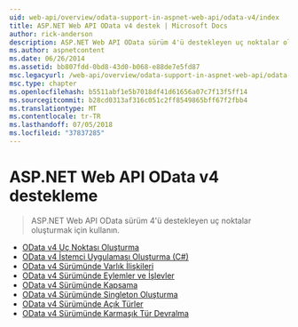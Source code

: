 ```yaml
---
uid: web-api/overview/odata-support-in-aspnet-web-api/odata-v4/index
title: ASP.NET Web API OData v4 destek | Microsoft Docs
author: rick-anderson
description: ASP.NET Web API OData sürüm 4'ü destekleyen uç noktalar oluşturmak için kullanın.
ms.author: aspnetcontent
ms.date: 06/26/2014
ms.assetid: bb807fdd-0bd8-43d0-b068-e88de7e5fd87
msc.legacyurl: /web-api/overview/odata-support-in-aspnet-web-api/odata-v4
msc.type: chapter
ms.openlocfilehash: b5511abf1e5b7018df41d61656a07c7f13f5ff14
ms.sourcegitcommit: b28cd0313af316c051c2ff8549865bff67f2fbb4
ms.translationtype: MT
ms.contentlocale: tr-TR
ms.lasthandoff: 07/05/2018
ms.locfileid: "37837285"
---
```

<a name="supporting-odata-v4-in-aspnet-web-api"></a>ASP.NET Web API OData v4 destekleme
====================
> ASP.NET Web API OData sürüm 4'ü destekleyen uç noktalar oluşturmak için kullanın.


- [OData v4 Uç Noktası Oluşturma](create-an-odata-v4-endpoint.md)
- [OData v4 İstemci Uygulaması Oluşturma (C#)](create-an-odata-v4-client-app.md)
- [OData v4 Sürümünde Varlık İlişkileri](entity-relations-in-odata-v4.md)
- [OData v4 Sürümünde Eylemler ve İşlevler](odata-actions-and-functions.md)
- [OData v4 Sürümünde Kapsama](odata-containment-in-web-api-22.md)
- [OData v4 Sürümünde Singleton Oluşturma](using-a-singleton-in-an-odata-endpoint-in-web-api-22.md)
- [OData v4 Sürümünde Açık Türler](use-open-types-in-odata-v4.md)
- [OData v4 Sürümünde Karmaşık Tür Devralma](complex-type-inheritance-in-odata-v4.md)
